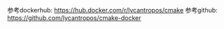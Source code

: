 参考dockerhub: https://hub.docker.com/r/lycantropos/cmake
参考github: https://github.com/lycantropos/cmake-docker